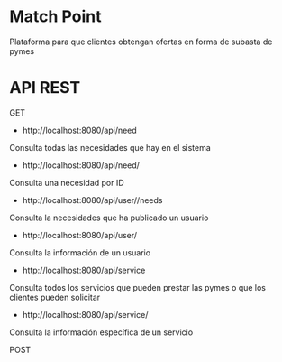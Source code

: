 Match Point
==========

Plataforma para que clientes obtengan ofertas en forma de subasta de pymes



API REST
========

GET

* http://localhost:8080/api/need

Consulta todas las necesidades que hay en el sistema


* http://localhost:8080/api/need/<ID>

Consulta una necesidad por ID


* http://localhost:8080/api/user/<ID>/needs

Consulta la necesidades que ha publicado un usuario


* http://localhost:8080/api/user/<ID>

Consulta la información de un usuario


* http://localhost:8080/api/service

Consulta todos los servicios que pueden prestar las pymes o que los clientes pueden solicitar


* http://localhost:8080/api/service/<ID>

Consulta la información específica de un servicio


POST

